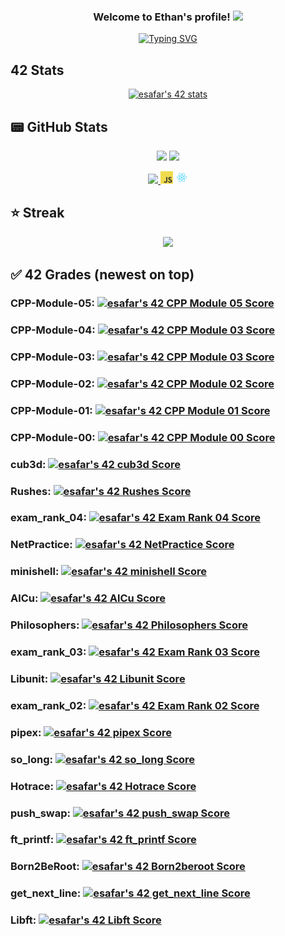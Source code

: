 <h3 align="center">
  Welcome to Ethan's profile!
  <img src="https://media.giphy.com/media/hvRJCLFzcasrR4ia7z/giphy.gif" width="28">
</h3>

<p align="center">
	<a href="https://git.io/typing-svg"><img src="https://readme-typing-svg.herokuapp.com?color=FF073B&center=true&lines=Full+Stack+Web+Developer;Experienced+In+UI%2FUX+Designer;Interested+in+Blockchain+Techology" alt="Typing SVG" />
	</a>
</p>

## 42 Stats
<p align="center">
	<a href="https://github.com/JaeSeoKim/badge42"><img src="https://badge42.vercel.app/api/v2/cl6l739qg00490gialxmtgsrk/stats?cursusId=21&coalitionId=45" alt="esafar's 42 stats" /></a>
</p>

## 📟 GitHub Stats  
<p align="center">
	<img width="50%" src="https://github-readme-stats.vercel.app/api?username=ethan0905&show_icons=true&theme=dark" />
	<a href="https://github.com/anuraghazra/github-readme-stats">
  		<img width="41.8%" src="https://github-readme-stats.vercel.app/api/top-langs/?username=ethan0905&layout=compact&theme=dark" />
	</a>
</p>

<p align="center">
	<a href="https://linkedin.com/in/ethan-safar">
		<img src="https://img.shields.io/badge/LinkedIn-0077B5?style=for-the-badge&logo=linkedin&logoColor=white">
	</a>
	<a>
		<code><img height="20" alt="javascript" src="https://raw.githubusercontent.com/github/explore/80688e429a7d4ef2fca1e82350fe8e3517d3494d/topics/javascript/javascript.png"></code>
	<code><img height="20" alt="react" src="https://raw.githubusercontent.com/github/explore/80688e429a7d4ef2fca1e82350fe8e3517d3494d/topics/react/react.png"></code>
	</a>
</p>

## ⭐ Streak

<p align="center">
	<a href="https://git.io/streak-stats">
		<img width="50%" src="http://github-readme-streak-stats.herokuapp.com?user=ethan0905&theme=highcontrast&date_format=j%20M%5B%20Y%5D">
	</a>
</p>

## :white_check_mark: 42 Grades (newest on top)

<p>
	<h3>CPP-Module-05:
	<a href="https://github.com/JaeSeoKim/badge42"><img src="https://badge42.vercel.app/api/v2/cl6l739qg00490gialxmtgsrk/project/2700616" alt="esafar's 42 CPP Module 05 Score" /></a>
	</h3>
	<h3>CPP-Module-04:
	<a href="https://github.com/JaeSeoKim/badge42"><img src="https://badge42.vercel.app/api/v2/cl6l739qg00490gialxmtgsrk/project/2695137" alt="esafar's 42 CPP Module 03 Score" /></a>
	</h3>
	<h3>CPP-Module-03:
	<a href="https://github.com/JaeSeoKim/badge42"><img src="https://badge42.vercel.app/api/v2/cl6l739qg00490gialxmtgsrk/project/2695137" alt="esafar's 42 CPP Module 03 Score" /></a>
	</h3>
	<h3>CPP-Module-02:
	<a href="https://github.com/JaeSeoKim/badge42"><img src="https://badge42.vercel.app/api/v2/cl6l739qg00490gialxmtgsrk/project/2693505" alt="esafar's 42 CPP Module 02 Score" /></a>
	</h3>
	<h3>CPP-Module-01:
	<a href="https://github.com/JaeSeoKim/badge42"><img src="https://badge42.vercel.app/api/v2/cl6l739qg00490gialxmtgsrk/project/2693159" alt="esafar's 42 CPP Module 01 Score" /></a>
	</h3>
	<h3>CPP-Module-00:
	<a href="https://github.com/JaeSeoKim/badge42"><img src="https://badge42.vercel.app/api/v2/cl6l739qg00490gialxmtgsrk/project/2639017" alt="esafar's 42 CPP Module 00 Score" /></a>
	</h3>
	<h3>cub3d:
	<a href="https://github.com/JaeSeoKim/badge42"><img src="https://badge42.vercel.app/api/v2/cl6l739qg00490gialxmtgsrk/project/2633262" alt="esafar's 42 cub3d Score" /></a>
	</h3>
	<h3>Rushes:
	<a href="https://github.com/JaeSeoKim/badge42"><img src="https://badge42.vercel.app/api/v2/cl6l739qg00490gialxmtgsrk/project/2433140" alt="esafar's 42 Rushes Score" /></a>
	</h3>
	<h3>exam_rank_04:
	<a href="https://github.com/JaeSeoKim/badge42"><img src="https://badge42.vercel.app/api/v2/cl6l739qg00490gialxmtgsrk/project/2605421" alt="esafar's 42 Exam Rank 04 Score" /></a>
	</h3>
	<h3>NetPractice:
	<a href="https://github.com/JaeSeoKim/badge42"><img src="https://badge42.vercel.app/api/v2/cl6l739qg00490gialxmtgsrk/project/2626347" alt="esafar's 42 NetPractice Score" /></a>
	</h3>
	<h3>minishell:
	<a href="https://github.com/JaeSeoKim/badge42"><img src="https://badge42.vercel.app/api/v2/cl6l739qg00490gialxmtgsrk/project/2490871" alt="esafar's 42 minishell Score" /></a>
	</h3>
	<h3>AlCu:
	<a href="https://github.com/JaeSeoKim/badge42"><img src="https://badge42.vercel.app/api/v2/cl6l739qg00490gialxmtgsrk/project/2493321" alt="esafar's 42 AlCu Score" /></a>
	</h3>
	<h3>Philosophers:
	<a href="https://github.com/JaeSeoKim/badge42"><img src="https://badge42.vercel.app/api/v2/cl6l739qg00490gialxmtgsrk/project/2464664" alt="esafar's 42 Philosophers Score" /></a>
	</h3>
	<h3>exam_rank_03:
	<a href="https://github.com/JaeSeoKim/badge42"><img src="https://badge42.vercel.app/api/v2/cl6l739qg00490gialxmtgsrk/project/2464719" alt="esafar's 42 Exam Rank 03 Score" /></a>
	</h3>
	<h3>Libunit:
	<a href="https://github.com/JaeSeoKim/badge42"><img src="https://badge42.vercel.app/api/v2/cl6l739qg00490gialxmtgsrk/project/2451964" alt="esafar's 42 Libunit Score" /></a>
	</h3>
	<h3>exam_rank_02:
	<a href="https://github.com/JaeSeoKim/badge42"><img src="https://badge42.vercel.app/api/v2/cl6l739qg00490gialxmtgsrk/project/2399657" alt="esafar's 42 Exam Rank 02 Score" /></a>
	</h3>
	<h3>pipex:
	<a href="https://github.com/JaeSeoKim/badge42"><img src="https://badge42.vercel.app/api/v2/cl6l739qg00490gialxmtgsrk/project/2440740" alt="esafar's 42 pipex Score" /></a>
	</h3>
	<h3>so_long:
	<a href="https://github.com/JaeSeoKim/badge42"><img src="https://badge42.vercel.app/api/v2/cl6l739qg00490gialxmtgsrk/project/2392663" alt="esafar's 42 so_long Score" /></a>
	</h3>
	<h3>Hotrace:
	<a href="https://github.com/JaeSeoKim/badge42"><img src="https://badge42.vercel.app/api/v2/cl6l739qg00490gialxmtgsrk/project/2433142" alt="esafar's 42 Hotrace Score" /></a>
	</h3>
	<h3>push_swap:
	<a href="https://github.com/JaeSeoKim/badge42"><img src="https://badge42.vercel.app/api/v2/cl6l739qg00490gialxmtgsrk/project/2346756" alt="esafar's 42 push_swap Score" /></a>
	</h3>
	<h3>ft_printf:
	<a href="https://github.com/JaeSeoKim/badge42"><img src="https://badge42.vercel.app/api/v2/cl6l739qg00490gialxmtgsrk/project/2244897" alt="esafar's 42 ft_printf Score" /></a>
	</h3>
	<h3>Born2BeRoot:
	<a href="https://github.com/JaeSeoKim/badge42"><img src="https://badge42.vercel.app/api/v2/cl6l739qg00490gialxmtgsrk/project/2202762" alt="esafar's 42 Born2beroot Score" /></a>
	</h3>
	<h3>get_next_line:
	<a href="https://github.com/JaeSeoKim/badge42"><img src="https://badge42.vercel.app/api/v2/cl6l739qg00490gialxmtgsrk/project/2191489" alt="esafar's 42 get_next_line Score" /></a>
	</h3>
	<h3>Libft:
	<a href="https://github.com/JaeSeoKim/badge42"><img src="https://badge42.vercel.app/api/v2/cl6l739qg00490gialxmtgsrk/project/2177512" alt="esafar's 42 Libft Score" /></a>
	</h3>
</p>

